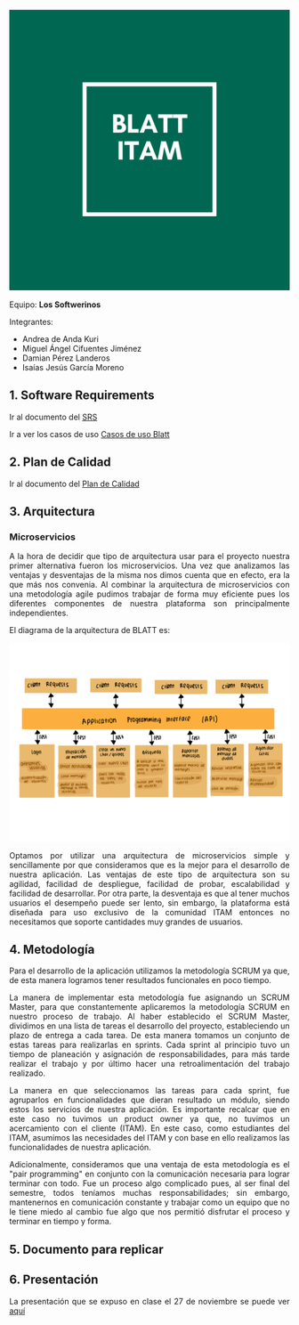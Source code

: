 <div style="text-align:justify"> 

<p align="center">
  <img width="600" src="./imagenes/logoSoftwerinos.png">
</p>


Equipo: **Los Softwerinos**   

Integrantes:     
- Andrea de Anda Kuri           
- Miguel Ángel Cifuentes Jiménez            
- Damian Pérez Landeros             
- Isaías Jesús García Moreno          

## 1. Software Requirements
Ir al documento del [SRS](./Especificacion_De_Requerimientos_del_Sistema.md)

Ir a ver los casos de uso [Casos de uso Blatt](https://viewer.diagrams.net/?highlight=0000ff&edit=_blank&layers=1&nav=1&page-id=5lWYE_T6arTQOXiDgWhi&title=Casos%20de%20uso%20Blatt.drawio#R%3Cmxfile%3E%3Cdiagram%20id%3D%22BeF-hzYjaaxt3Jt59FzO%22%20name%3D%22Page-1%22%3E7VxZd6M2FP41fiwHIdZHZ5m2Z5LT6UxPO31UQLE1wcgFOYnn11csspGEgzeWeMYvQRch4K7fvbpkAq8Xr7%2BmaDm%2FpxGOJ5YZvU7gzcSyALR8%2FienrEuK45slYZaSqJq0JXwh33FFFNNWJMKZNJFRGjOylIkhTRIcMomG0pS%2ByNMeaSzfdYlmWCN8CVGsU%2F8hEZuXVN%2FytvTfMJnNxZ2BG5RnFkhMrt4km6OIvtRI8HYCr1NKWXm0eL3Gcc48wZfyug87zm4eLMUJ2%2BeCB%2Bqk68%2Fks2P%2B8Z1Eq49PwZ8ff4HlKs8oXlUvfLsgGU2rR2ZrwQf%2B9Mv8cLWIpyHjE%2BDVM04Z4Zy6Qw84%2FkQzwghN%2BJQHyhhd1CZMYzLLTzC65NQ5W8R8APghXbGYJPh6IzuTE6sn4tfi152vCjYM5JqH6QKzdM2nVBcEFcsrnduI4GUrQViR5jXhuRUNVToz2yy8ZSs%2FqDh7AJeFMtf4iSOuZtWQpmxOZzRB8e2WepXSVRLhqOLKds4dzdlY8O8bZmxd2QxaMSpzF78S9jW%2F3HCq0b%2FS6Oa1WrsYrGuDTzgl%2FM1xKokkf%2BS3BcLfkK7SEL%2FBCrtZcCmOESPP8vpNcqgu%2FUQJv%2FNG4MB0JIlDUxElQ%2BkMs%2BqqrTSnaYrWtWnLfEK2%2Bz62chtXMbm2x5Ln84PyAbaatWHJ8cpm6yadsVVEUMLw%2BzZrKJs19Ac2a0fj9DRakIRkLOWu%2Fp37UGCOjNuuxu0bGuJ3r9TAGxmfQaAxWo9eSTTNwRUfJTTBMqf2jRY6S2qv7DS8sqCdHCwUjqusLIOYFiz0hfyWhXZEnXN5egFrjpbUDoQwJD5whtQMV5anDY5VDNAc93tTDPDOFGMwV6BasP9OXYGtR8fPOMRL9t5hiOPIjB08l7M93ZQuIJdrT9z8vUV3olE6bj%2FJnPN2dtb%2BXL1kc75m2JeSztnByJCvrSPfC0roHHdk7HZ0%2BHoRGZ07ujrFqXBwR8wYDYzTVPvYjM61h4VxjnWipDoG7u0oIRibaliyRI%2FO6Rxv2JzO0bdqRqUao5G4ZsPH5nRDOwN3D2egOemTIpdlBdIbAz1wcQPSJWfDrkKXq2v9FdcOft%2FpPU4y9I2r5TWcTG%2BQxhrOBiZbAIdx9InH%2BzgHEMJCHkkcKyRUIYYCi6QNUGJBoqjI617mhOEvS1T4xJcULbVc7xxSCWTP05AB%2Bw3m1J1MGnaYkmeCOD42F6VQDEP3TXFMltkupp1Zjx2ZY4HOMeHNJTXujGN6deZA353wx%2FgqnHI%2BqKX%2F%2BXDrvovRenJoYbb0Za1SH6xQp4RxTVZ7F%2BqU7RYQ9OzUPU0V%2FuYB9pG7l5DkruwKJvx0xHMg8yGm%2F60wHdSUoG1L%2FHIaTKlX56PXQ94yJc7C8IlzIkLZvPDJpTVFH0h%2B28piRNsRsM6AmDq31FYMLvxzu0l7rSYN3DPZr1LG9Y40XwjeXqdj6xW3k7TPRYvc7mJWiLE%2BIkkYr3JTrogzaUo1ulzYIouqwXPYDZ7D6spzeCfn1jtMGyq%2FFksXXgXUfUpbIT9focNd171dRrnPNBQKsJX%2BK01Z9k7mle26nkGAp2c10yL2AxSRHEajNJyTZzosioZKn8QGOg0V%2Bz294Wqksd9wg6DuJIBhgja30LGJC507B9A%2FFypQM1sgdtgOhgW2ayhLqQlC1ybdlOLtRgY8yHPdy35MZAChIqvBoYGelN3RGUkGdb9aF7vd4H5dnUudVTG8psbAnyreLDyldjy4ivt65nKbhSl5KPBGzveB0QYHZeNCG%2F5hu6ZnQhteHW6IU4eUGtpwxjkhRTBGSKEYnhsY7nGgwnItw7bsYPNTFNQKjKD%2B83oFHH5X6Wxbpao5f21KgofqId4X6Xrt9a8uS9pqZ%2BOxTQuWkqdZ6hZ315p48s705RZWBLIceWEFih0qoUJqVN27sAKVhVRA07Uu6nuTO7dXwhRHOAkJinFW0PLVf%2F9rej8oDoJqAGvavOwVB%2FVYdTm75fWCOaDo1Di1LKnKvndPflgR44fe3oAc%2FinVaPHVz2A5nr43ep3ioi8jpAl%2F26zuBIf0ceoXeKbu45paWpzOOKeXNnaGDY4fMlbEDUGJUROHBy7eq%2B2KDU3I4q17YXGgFyA6CyM7AOXZMuNWNFdytqfgA2VBqxLcN%2FjYQO70gJZSjO84%2BAQnf7R4lNQvJ50t3f9g6azy1cPxLR5qOtvz5mzQVWHlAtJZgTDGns6qX%2BMCyxCNY4f3%2FQPDA45n%2BZ7D01tRFd6GVcM0LQhN2zPhxhf3pap65eUGP5KkqOlHOGMkQfwRyNCl%2FV0d%2BYNhEb1K0AMW2VZWD4lLZs38394PGMLOSw0cpLJ%2FNNCBwDHyhmIeaYAFAiBXrKDvGXn0sk1oez50zX7L%2BkFTteVnCr5Xmz9s2CHvNQEPftZPjq5zwu52yPlw%2B28WS0Pd%2FrNKePs%2F%3C%2Fdiagram%3E%3Cdiagram%20id%3D%22NiQr8pA4EnO7ciLtMx6b%22%20name%3D%22Page-2%22%3E7VtZd6M2FP41fhwfEIvh0Vmm0zZt5yQ9TfrUo4BiawYQEcKx59dXYkciwSu4afwSdC0E%2Fu69312kTIzLcP0ThfHyN%2BKjYAI0fz0xriYA6AZw%2BB8h2eQSy9FywYJiv5hUC%2B7wD1QIy2kp9lHSmsgICRiO20KPRBHyWEsGKSUv7WlPJGg%2FNYYLpAjuPBio0nvss2UudcCsln9BeLEsn6zbbv5NCMvJxS9JltAnLw2RcT0xLikhLL8K15coEOBVuMzvTfJjfXdzdbO%2Bs55R%2BAV8%2BpQv9nmXW6qfQFHE9l76PmTGU2TiP%2F6hWPv54Zfff13fFrdoKxikBV7XCUt9DCOGJsAO%2BOMuHim%2FWoirAge2KcHlkMTiMg2DuccI5XNWiDLM4b%2BBjyj4ShLMMIn4lEfCGAkbE%2BYBXogvGIm5dMnCgA90fklSFuAIXVYGoVWPFveitaTYHlT0SlXcxhEJEaMbfl%2BxilsgUFh3peyX2laMQrRsmIldyGBhnYtq4VoD%2FKJQwg4KmSkKuUUeigW27w98yzoz9B0FZORzNimGhLIlWZAIBte19IKSNPKRX0BVz7khAtsM1G%2BIsU1BjTBlpA05WmP2IG6fWsXo79boal2snQ02jcFXRDH%2F4Yi29CReeQ8t8Z9NUuqhN%2BBxu7VJUQAZXrUf2qWb4tavBPPXqa3AtlpWYGiSehmkC8SKu2oNzymFm8a0WExI3niOJj3Hlgiz773a8%2FlF%2Fga1uVWY7G%2BB7puE%2FO4YwJT413BGZgBdVxRwRTz0PtG3jXNDHyjoq4wc%2BXORF%2FJRRCLUhu8gBlRxauBgdeBQyg4mQEkNMr45MSsEqCxkmz0LvcKkxyIv3TxQfa%2BEwmED4VhmoGjP%2Ba%2BagdVvBorPHp%2FdgO5O2xFcV%2BkNmLqqUNM4GcHZCjQX3Gj4c%2BdceotQtJpcGpP5FeHDP1EYE4p%2F8LJzqgDIwWJt50kYJd955AhEKCqd6wkHgSSCRezJohrtCEoh9v0stX1ZYobuYpglhS8Uxkq6eyrdGbrWpzmnwxNPpze1LruOVhhS0ShAUQK%2FqfkBXxbHyWs4DuEAVtv8XRXEmdVh%2FScD0Tk0PET8NR5K3heDRqUkhnWEyEabyVHqopwue61jrLihg7avKArcNm7oM8np3IHjhlr8%2FMUD%2BxPnJg8LWrwwIv61z11NewzIc4rI%2BTmdYZotEK0OpxuSuUrj2NLpOK7edw6PD5NlxvK53%2FmfsXhs4Vtlm5en64enb%2BP4dG%2Bvo2T8fud%2FpSvSULhuH8nTpX7ZbE9Hl6OrvM6J%2FRyoNfYE2DAUHhrkfebmCEdekAqnL4SL1pTuxvT7zo7krnUHx5gdHANOxjGGotB5xtc69LFIkSD1lnjVkcWOT9eaFPNmY%2FP1bjX0iHw9tV23ydn6VNN7SDsbDd21Lq3zGGncsZgcuFJlWvaad6Zy05aLXDn9OzWbd1X7r7M5J2ZukMkHm9cqNCQFjk7narH7odGd4rPUgBtfo2rlfZ14FD9m0Vko4xxjMwCSY4wem9UCdYDYPGsG5%2FKrXYqpvqh88gC8dSk1ZACWXNR2p%2FZ%2BIRjYYGoC060%2BktUCd%2Bo2P7NBw7Op5pOXAUyyropw%2Fqp7qXkkFF1nP%2FXhGZKBMVO6%2BWXO1GwKd3XzT0UH5kfmc6BOZSc0Ro6Tpro9MwDB71F86U1%2BH79ZVpLMOTG8MZPTanfq7Mfwhjl7m%2BG1qT4iw6tZyTzItJtkDK9n7kMofx3RPE%2By%2Fnl2yre125jgKAM9iVOUMFgRU%2FSYxP9DanLaOt62j38yarI%2BmqYHalTeJtPV9GHQYGOBEYLN1qXEMCFjmEhQlr%2Bl5vfeN5E2SCtSGIjpLbXPnh0Zkc4haFAoipInlBDO55Niy1RIQ8j9E59jfi%2F3TKpx0yCMqgbo2kc%2FvoeqtdOrePMpYUQE2M%2BpkAUBWiERUUVsXcINjAoh9IUkOHttTEH38edRFbLFybLT5ufjkmZOAAORpj61TM1yXU1zNADstjFo7hQAd6Zppmu5jiNlvFsTqrT7NvRJRUut91qps9iM%2B0idd%2BUO%2BVR5x%2BG9YVPn3fYzPlLnvtOYlduOljqr%2Bxm3tfedWzCV08aqEhnrNKu12z7G9gcxDenT05Y6xXGA3hbUqGc1TZkbZRfZNnKajpQuH%2B0MFx%2FW%2F9OcT6%2F%2FM9y4%2Fhc%3D%3C%2Fdiagram%3E%3Cdiagram%20id%3D%225lWYE_T6arTQOXiDgWhi%22%20name%3D%22Page-3%22%3E7Vxbc5s4FP41flwPQkLAo%2BOk25ltp5m02033ZYeAYqvFyAsil%2F31KzBgI8mxjQFT15lJYslCwLl85ztHghGcLl5%2Bj73l%2FCMLSDgyjeBlBK9Hpgmg6Yh%2FWc%2FrqsdyjFXHLKZBMWjd8Zn%2BR4rOclhKA5LUBnLGQk6X9U6fRRHxea3Pi2P2XB%2F2yML6WZfejCgdn30vVHv%2FogGfr3od0173vyd0Ni%2FPDLC7%2BmbhlYOLO0nmXsCeN7rgzQhOY8b46tPiZUrCTHilXJL318sJBfY3fPcJk7u5691%2F%2B2012btDDqluISYRbzw1NaOne3x7%2FfXqE5rOr0By8yUsDjGevDAt5DWlXNxmXNwyfy3lKO5%2BmX1MF%2BHE52IAvHoiMadC0h%2B8BxLesoRyyiIx5IFxzhYbAyYhnWVfcLYUvXO%2BCEUDiI8s5SGNyLTSvSE6i0sSx5IXSYc7BAAqrQhzJmxBePwqjitnMQvNFpZsWsXdP6%2FtAhZd8w2TwEWfV1jirJp5LW3xoRD4AcIHW4R%2FhrK3nIHJ3lSETAKBG0WTxXzOZizywpt171XM0iggQSGq9ZgPLJNtLtTvhPPXAgS9lLO6yMkL5ffZ4WOraH2rta5firnzxutG45bEVNw4iWt6yi65pqWEpbFP3rhteJw2YxJ6nD7VT6rTTXHoLaPiNJUVYAPVrABCSb3ci2eEF0etNTyJY%2B91Y9gyG5BsP4%2BFpPO4EjTuuq76ePFhdQVrc6tk0twCoeL9NwlPA%2BpFnJwjAkjoi8CJEQAp8r9mPjlP4WM8MOFbivBVPI6CScb%2FRCtiEalLbwv%2BNRXThhgsjRjKviPhz3LrWihhpppiBd8K%2FKl4Ze%2BYaAuOtgVd%2BEjtbYmDbUXBYVuBrLzKF382K7B3W4Hise1Dm6CWY6suUBXbhJBVfSKZfbSGbo4imSthMuK0E9E7mQnf8ESCZWRsP1FkJuTD6%2B6S8Jj9EJEizEJP6U6PNAylLq%2BINXkUizVBaEGDIGeyz3PKyeell3PFZ5H4K%2By2K3XB0kq2KwtAjbI605Wr6Goak1w9vlCPimthSJfJNhn2Ye9unasCU5WgbWmsvbMsVq0hHBgNInEZ9yXMZ42NrChrrgNC3nodvYn%2BK9TbrfFhRwlgSQmz3TBKmIY0kdlvlABqleOrCOOPApd8OprC0RWMxNeBoN3GQ8j%2BTYla%2Fzi500EH1oToaHxOYwudgRYwD%2FI5IVf%2FhxBP4CXzHOFXbhe8o9lpC9cqa7di7uPJWrsuvbOs4e7p%2BqA9hghwS44uVcaA0dDRIdoxUdeOrhY0Rib2FpmLhjxX7maLRn6YZl5fdM5qQ4rWL0aN6grUgAzSgIyM562BDFSR%2B44ky5QkQ%2BRFCEjmb6vic%2FrEaOioQvolSsxH8qtj8RTVs8GuasyOdJodJWblsnopMavJzVnXmEuXH0qVE6mp0fnWmKsV%2F8FIX41fKiKfXZEZoLoaGheZK2JxovIiOizHuVSZ39Re4yrzyc1ATSsmwYJGVFD%2Fc92ogoaGpOqCz7nrABtD08Eeyy0XONxeTkXyKlFTQFSn6h0S1fWliynsv%2F4KWjMFdareTUGT4UVPNF%2B%2FouIDrxXZPfEbZn%2Bypa2xajODq%2BFo1rYc3UpuZ9tUDlvb%2Btnr7Pupb486%2B8ose6mfQ2lrE4BWM2dGpiE5M5BxoWNntnQJ66WC3nyZTocfJcRs4oes5%2FbwQ7cm0iRSg9H%2BxdwjnXtngXcP5%2B4wfCN515PMuPf1d8utM3xlhb1rbz96F90W8IfSz45YkLdkZjdEu4P7Rp%2FTbvKUOAyU1%2Bf2tk8psPVun2rCeZNw7yEkPsnoZZjOcpqZ8Ukee08ZzZy4yajYy5FmhFPk6z%2BKIWmU%2FV0K2XqPLF5kDbYem4942NwTMkB6qm41NDVVAQDBWLP%2FStZeezHmsGywA44K3oSFLTDVLUNtbcfIygv6YbImHJsSA21avIc2GtvSXFgixl3jh5qaXtjsQXDj1AkK0GwI6ZXNYjUb%2FkxEOPApi6ods5rHF08O3Mgw67CtyQtcDSXorK6AL5nekZmeKwVi49S%2BYfYfhTfJ%2BTnHYGzobaGLGIyAXARqvPHaccaGSAdsC9uGa5q4vm%2FfhMYYGK74yrUxtgzca3DGamHijnjVkykDffRBCojV1q5TPfpQqvRMqu9ylHRV8fZafceHPSV6HKY2rKQPsVBSOvduYEX9AastP%2FrvNINVZEoTIXPcb2KDdYW7C3k7gLxZ0qLpqcv09mHk7eco0%2B%2Fh3F2W6aXqJWz6WMupy%2FS2GuO%2FUt0TEOfts%2FLrO6q4cKqnU2yVHPySepF2XZs96uXTLVl%2B%2BfOfAPr%2BzRWb8z%2F%2Bw39r3ij2kUSJ9z2r8%2BfF%2FgUTsJKV%2FpfZxkEjf92cn3rZv4TkwLPKQwbIkOUntJCu6gCxKu02KLJW2odtcW%2Bn9r8Z4xpUHSq23X3V4S0D3U2O4c742R45tsaOabvIMQCyXbs0oWqJ2xlDG9umgy2MUclWDmbOEI6BbQBxGoSxYdWzPQTdsevaDkbiVCZ2y1ditR9mtVrRMbDtnFpAujDU5MKpN14LIe1X7rEgqlVoW%2B8IGhSl3g0JHVJqKKm4OaWWX8a4J6U%2B%2BDV8WLpgfNQzj6K5ftnqavj6lbXw5n8%3D%3C%2Fdiagram%3E%3C%2Fmxfile%3E)

## 2. Plan de Calidad
Ir al documento del [Plan de Calidad](./TestPlan.md)

## 3. Arquitectura
### Microservicios  
A la hora de decidir que tipo de arquitectura usar para el proyecto nuestra primer alternativa fueron los microservicios. Una vez que analizamos las ventajas y desventajas de la misma nos dimos cuenta que en efecto, era la que más nos convenia. Al combinar la arquitectura de microservicios con una metodología agile pudimos trabajar de forma muy eficiente pues los diferentes componentes de nuestra plataforma son principalmente independientes. 

El diagrama de la arquitectura de BLATT es:

<p align="center">
  <img width="600" src="./imagenes/arq.png">
</p>


Optamos por utilizar una arquitectura de microservicios simple y sencillamente por que consideramos que es la mejor para el desarrollo 
de nuestra aplicación. 
Las ventajas de este tipo de arquitectura son su agilidad, facilidad de despliegue, facilidad de probar, escalabilidad y facilidad de desarrollar. 
Por otra parte, la desventaja es que al tener muchos usuarios el desempeño puede ser lento, sin embargo, la plataforma está diseñada para uso exclusivo de la comunidad ITAM entonces no necesitamos que soporte cantidades muy grandes de usuarios. 

## 4. Metodología
Para el desarrollo de la aplicación utilizamos la metodología SCRUM ya que, de esta manera logramos tener resultados funcionales en poco tiempo. 

La manera de implementar esta metodología fue asignando un SCRUM Master, para que constantemente aplicaremos la metodología SCRUM en nuestro proceso de trabajo. Al haber establecido el SCRUM Master, dividimos en una lista de tareas el desarrollo del proyecto, estableciendo  un plazo de entrega a cada tarea. De esta manera tomamos un conjunto de estas tareas para realizarlas en sprints. Cada sprint al principio tuvo un tiempo de planeación y asignación de responsabilidades, para más tarde realizar el trabajo y por último hacer una retroalimentación del trabajo realizado.

La manera en que seleccionamos las tareas para cada sprint, fue agruparlos en funcionalidades que dieran resultado un módulo, siendo estos los servicios de nuestra aplicación.
Es importante recalcar que en este caso no tuvimos un product owner ya que, no tuvimos un acercamiento con el cliente (ITAM). En este caso, como estudiantes del ITAM, asumimos las necesidades del ITAM y con base en ello realizamos las funcionalidades de nuestra aplicación.

Adicionalmente, consideramos que una ventaja de esta metodología es el "pair programming" en conjunto con la comunicación necesaria para lograr terminar con todo. Fue un proceso algo complicado pues, al ser final del semestre, todos teníamos muchas responsabilidades; sin embargo, mantenernos en comunicación constante y trabajar como un equipo que no le tiene miedo al cambio fue algo que nos permitió disfrutar el proceso y terminar en tiempo y forma. 
## 5. Documento para replicar

## 6. Presentación
La presentación que se expuso en clase el 27 de noviembre se puede ver [aquí](./presentacionProyecto.pdf)


 </div>
